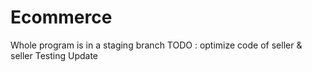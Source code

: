 # Ecommerce
Whole program is in a staging branch
TODO : optimize code of seller & seller
Testing Update
